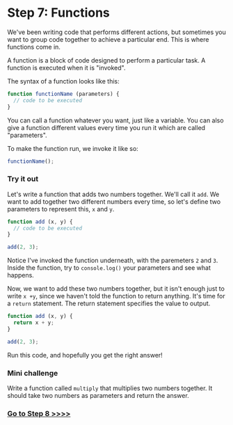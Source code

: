 # Step 7: Functions

We've been writing code that performs different actions, but sometimes you want to group code together to achieve a particular end. This is where functions come in.

A function is a block of code designed to perform a particular task. A function is executed when it is "invoked".

The syntax of a function looks like this:

```js
function functionName (parameters) {
  // code to be executed
}
```

You can call a function whatever you want, just like a variable. You can also give a function different values every time you run it which are called "parameters".

To make the function run, we invoke it like so:

```js
functionName();
```

### Try it out

Let's write a function that adds two numbers together. We'll call it `add`. We want to add together two different numbers every time, so let's define two parameters to represent this, `x` and `y`.

```js
function add (x, y) {
  // code to be executed
}

add(2, 3);
```

Notice I've invoked the function underneath, with the paremeters `2` and `3`. Inside the function, try to `console.log()` your parameters and see what happens.

Now, we want to add these two numbers together, but it isn't enough just to write `x +y`, since we haven't told the function to return anything. It's time for a `return` statement. The return statement specifies the value to output.

```js
function add (x, y) {
  return x + y;
}

add(2, 3);
```

Run this code, and hopefully you get the right answer!

### Mini challenge

Write a function called `multiply` that multiplies two numbers together. It should take two numbers as parameters and return the answer.

### [Go to Step 8 >>>>](https://github.com/node-girls/beginners-javascript/blob/master/step08.md)
